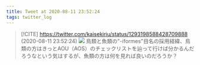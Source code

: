 ```yaml
---
title: Tweet at 2020-08-11 23:52:24
tags: twitter_log
---
```


> [!CITE] https://twitter.com/kaisekiriu/status/1293198588428709888 (2020-08-11 23:52:24)
> ![](https://twitter.com/kaisekiriu/status/1293198588428709888)
> 鳥類と魚類の"-iformes"目名の採用経緯、鳥類の方はきっとAOU（AOS）のチェックリストを辿って行けば分かるんだろうなという気はするが、魚類の方は何を見れば良いのだろうか？
